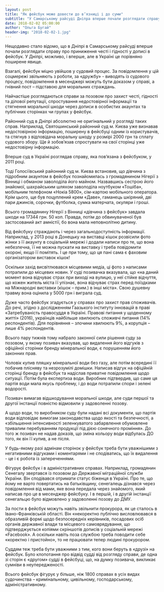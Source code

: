 ```yaml
---
layout: post
title: "Як фейсбук може довести до в’язниці і до суми"
subtitle: "У Самарському райсуді Дніпра вперше почали розглядати справу про приниження честі і гідності у дописі в Facebok"
date: 2018-02-02 05:00:00
author: "Ольга Бугай"
header-img: "2018-02-02-1.jpg"
---
```


Нещодавно стало відомо, що в Дніпрі в Самарському райсуді вперше почали розглядати справу про приниження честі і гідності у дописі в фейсбук. У Дніпрі, можливо, і вперше, але в Україні це порівняно поширене явище.

Взагалі, фейсбук міцно увійшов у судовий процес. За повідомлення у цій соцмережі звільняють з роботи, за «дружбу» - виводять із судового процесу, повідомлення в месенджері можуть бути доказом у справі, а гнівний пост – підставою для моральних страждань.  

Найчастіше розглядаються справи за позовом про захист честі, гідності та ділової репутації, спростування недостовірної інформації та стягнення моральної шкоди через дописи в особистих акаунтах та публічних сторінках чи групах у фейсбук.

Районний суд в Дніпрі абсолютно не оригінальний у розгляді таких справ. Наприклад, Святошинський районний суд м. Києва уже визнавав недостовірною інформацію, поширену в фейсбуці одним із користувачів, та стягнув з відповідача моральну шкоду у розмірі 2000 грн та сплату судового збору. Ще й зобов’язав спростувати на свої сторінці уже недостовірну інформацію.

Вперше суд в Україні розглядав справу, яка пов’язана з фейсбуком, у 2011 році. 

Тоді Голосіївський районний суд м. Києва встановив, що дівчина з підробним акаунтом в фейсбук познайомилась з громадянином Нігерії з Вінниці і обманом заволоділа його майном. Назвавшись сестрою його знайомої, шахрайським шляхом заволоділа ноутбуком «Тошіба», мобільним телефоном «Нокіа 5800», сім-картою мобільного оператора. Крім цього, ще був поцуплений крем «Даве», гаманець шкіряний, дві пари джинсів, сорочки, футболка, сумка матерчата, окуляри і гроші.

Всього громадянину Нігерії з Вінниці «дівчина з фейсбук» завдала шкоди на 17344 грн. 50 коп. Правда, потім до обвинуваченої був застосований акт амністії, бо вона мала неповнолітню дитину. 

Від фейсбуку страждають і через загальнодоступність інформації. Наприклад, у 2013 році в Донецьку на виставці кішок розвісили фото жінки з її акаунту в соціальній мережі і додали написи про те, що вона небезпечна, її не можна пускати на виставку і треба повідомити охороні, якщо її помітять.  І це при тому, що ця пані сама є фаховим організатором виставок кішок! 

Оскільки захід висвітлювався місцевими медіа, ці фото з написами потрапили до місцевих новин. У суді позивачка вказувала, що «на даний момент вона відчуває страх при виході на вулицю, у неї стійке відчуття, що кожен житель міста її упізнає, вона відчуває страх перед поїздками на Міжнародні виставки (кішок – прим.) в інші міста». Свою душевну травму вона оцінила у 5000 грн і виграла суд.

Дуже часто фейсбук згадується у справах про захист прав споживачів. До речі, згідно з дослідженням Гаазького інституту інновацій в праві «Затребуваність правосуддя в Україні. Правові питання у щоденному житті» (2016), українців найбільше хвилюють споживчі питання (14% респондентів). Для порівняння – злочини хвилюють 9%, а корупція – лише 4% респондентів.

Всього пару тижнів тому набрало законної сили рішення суду за позовом, у якому позивач вказував, що видалення його відгуків з офіційної сторінки бренду мінеральної води, є порушенням його законних прав.

Чоловік купив пляшку мінеральної води без газу, але потім всередині її побачив плісняву та незрозумілі домішки. Написав відгук на офіційній сторінці бренду в фейсбук та надіслав приватне повідомлення щодо ситуації. Потім була експертиза води. Виробник підтвердив, що саме ця партія води мала якусь проблему, і до води потрапили спори і зелені водорості.

Позивач вимагав відшкодування моральної шкоди, але суди першої та другої інстанції повністю відмовили у задоволенні позову.

А щодо води, то виробником суду були надані всі документи, що партія води відповідає вимогам законодавства щодо якості та безпечності, а «збільшення інтенсивності зеленкуватого забарвлення обумовлене тривалим перебуванням продукції під дією сонячного проміння». До того ж позивач не надав доказів, що зміна кольору води відбулась ДО того, як він її купив, а не після.

У будь-якому разі адмінам сторінок у фейсбук треба бути уважнішими з негативними відгуками і коментарями і не сподіватись, що їх видалення  - це і є робота із запереченнями.

Фігурує фейсбук і в адміністративних справах. Наприклад, громадянин Сенегалу звертався із позовом до Державної міграційної служби України. Він сподівався отримати статус біженця в Україні. Про те, що йому не варто повертатись на батьківщину, сенегалець дізнався через повідомлення від мами, яке вона передала через знайомого, який написав про це в месенджер фейсбуку. І в першій, і в другій інстанції сенегальцю було відмовлено у задоволенні позову до ДМУ.

За пости в фейсбук можуть навіть звільнити прокурора, як це сталось в Івано-Франківській області. Він «некоректно публічно висловлювався в образливій формі щодо безпосередніх керівників, посадових осіб органів державної влади та місцевого самоврядування, що підтверджується копіями скріншотів дописів у соціальній мережі «Facebook». А оскільки навіть поза службою треба поводити себе «коректно і пристойно», то не працювати тепер людині прокурором.

Суддям теж треба бути уважними з тим, кого вони беруть в «друзі» на фейсбук. Було клопотання про відвід судді від розгляду справи, де одна зі сторін є «другом» судді в фейсбуці, що, на думку позивача, викликає сумніви в неупередженості.

Всього фейсбук фігурує у більше, ніж 1800 справах в усіх видах судочинства – кримінальному, цивільному, господарському, адміністративному.  